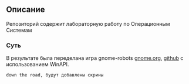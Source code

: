 ## Описание

Репозиторий содержит лабораторную работу по Операционным Системам

### Суть
В результате была переделана игра gnome-robots [gnome.org](https://wiki.gnome.org/Apps(2f)Robots.html), [github](https://github.com/GNOME/gnome-robots) с использованием WinAPI.

`down the road, будут добавлены скрины`
